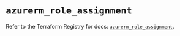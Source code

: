 # `azurerm_role_assignment`

Refer to the Terraform Registry for docs: [`azurerm_role_assignment`](https://registry.terraform.io/providers/hashicorp/azurerm/4.50.0/docs/resources/role_assignment).
